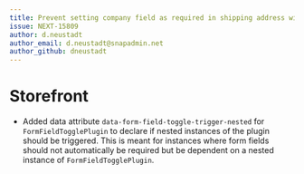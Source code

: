 ```yaml
---
title: Prevent setting company field as required in shipping address with personal account type
issue: NEXT-15809
author: d.neustadt
author_email: d.neustadt@snapadmin.net 
author_github: dneustadt
---
```

# Storefront
* Added data attribute `data-form-field-toggle-trigger-nested` for `FormFieldTogglePlugin` to declare if nested instances of the plugin should be triggered. This is meant for instances where form fields should not automatically be required but be dependent on a nested instance of `FormFieldTogglePlugin`.
